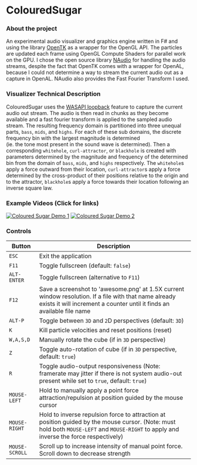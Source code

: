 ﻿# ColouredSugar

### About the project
An experimental audio visualizer and graphics engine written in F# and using the library [OpenTK](https://github.com/opentk/opentk) as a wrapper for the OpenGL API.
The particles are updated each frame using OpenGL Compute Shaders for parallel work on the GPU.
I chose the open source library [NAudio](https://github.com/naudio/NAudio) for handling the audio streams, despite the fact that OpenTK comes with a wrapper for OpenAL, 
because I could not determine a way to stream the current audio out as a capture in OpenAL.
NAudio also provides the Fast Fourier Transform I used.

### Visualizer Technical Description
ColouredSugar uses the [WASAPI loopback](https://docs.microsoft.com/en-us/windows/win32/coreaudio/loopback-recording) 
feature to capture the current audio out stream. The audio is then read in chunks as they become available 
and a fast fourier transform is applied to the sampled audio stream. The resulting frequency domain is partitioned into three unequal parts, 
`bass`, `mids`, and `highs`. For each of these sub domains, the discrete frequency bin with the largest magnitude is determined \
(ie. the tone most present in the sound wave is determined). 
Then a corresponding `whitehole`, `curl-attractor`, or `blackhole` is created with parameters determined by the magnitude and frequency of the 
determined bin from the domain of `bass`, `mids`, and `highs` respectively. The `whitehole`s apply a force outward from their location, 
`curl-attractor`s apply a force determined by the cross-product of their positions relative to the origin and to the attractor, 
`blackhole`s apply a force towards their location following an inverse square law.

### Example Videos (Click for links)
[![Coloured Sugar Demo 1](https://img.youtube.com/vi/MySuzdh4YaA/0.jpg)](https://www.youtube.com/watch?v=MySuzdh4YaA "Coloured Sugar Demo 1")
[![Coloured Sugar Demo 2](https://img.youtube.com/vi/tWfhWh-3q38/0.jpg)](https://www.youtube.com/watch?v=tWfhWh-3q38 "Coloured Sugar Demo 2")

### Controls
| Button | Description |
| ------ | ----------- |
| `ESC`  | Exit the application |
| `F11`  | Toggle fullscreen (default: `false`) |
| `ALT-ENTER`  | Toggle fullscreen (alternative to `F11`) |
| `F12` | Save a screenshot to 'awesome.png' at 1.5X current window resolution. If a file with that name already exists it will increment a counter until it finds an available file name |
| `ALT-P`  | Toggle between `3D` and `2`D perspectives (default: `3D`) |
| `K`  | Kill particle velocities and reset positions (reset) |
| `W,A,S,D` | Manually rotate the cube (if in `3D` perspective) |
| `Z` | Toggle auto-rotation of cube (if in `3D` perspective, default: `true`) |
| `R` | Toggle audio-output responsiveness (Note: framerate may jitter if there is not system audio-out present while set to `true`, default: `true`) |
| `MOUSE-LEFT` | Hold to manually apply a point force attraction/repulsion at position guided by the mouse cursor |
| `MOUSE-RIGHT` | Hold to inverse repulsion force to attraction at position guided by the mouse cursor. (Note: must hold both `MOUSE-LEFT` and `MOUSE-RIGHT` to apply and inverse the force respectively) |
| `MOUSE-SCROLL` | Scroll up to increase intensity of manual point force. Scroll down to decrease strength |